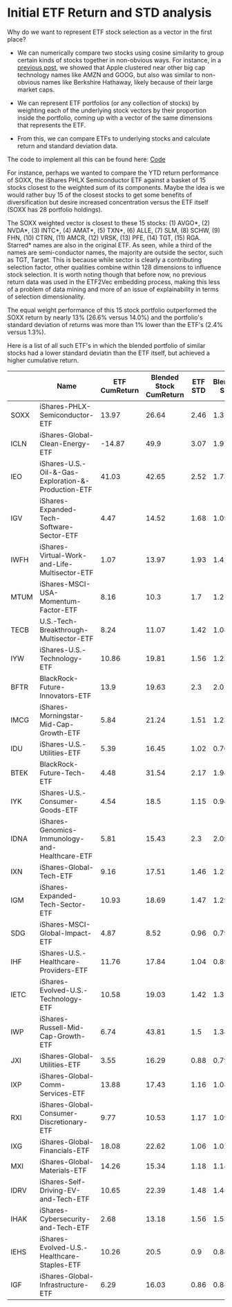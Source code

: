 # Initial ETF Return and STD analysis

Why do we want to represent ETF stock selection as a vector in the first place?

* We can numerically compare two stocks using cosine similarity to group certain kinds of stocks together in non-obvious ways. For instance, in a [previous post](https://ryanjameskim.com/2021/04/27/ETF2Vec-Optimized.html), we showed that Apple clustered near other big cap technology names like AMZN and GOOG, but also was similar to non-obvious names like Berkshire Hathaway, likely because of their large market caps.

* We can represent ETF portfolios (or any collection of stocks) by weighting each of the underlying stock vectors by their proportion inside the portfolio, coming up with a vector of the same dimensions that represents the ETF.

* From this, we can compare ETFs to underlying stocks and calculate return and standard deviation data.

The code to implement all this can be found here: [Code](https://github.com/ryanjameskim/public/blob/master/210428%20ETF%20v%20Vector%20Return%20comparison.py)

For instance, perhaps we wanted to compare the YTD return performance of SOXX, the iShares PHLX Semiconductor ETF against a basket of 15 stocks closest to the weighted sum of its components. Maybe the idea is we would rather buy 15 of the closest stocks to get some benefits of diversification but desire increased concentration versus the ETF itself (SOXX has 28 portfolio holdings).

The SOXX weighted vector is closest to these 15 stocks: (1) AVGO\*, (2) NVDA\*, (3) INTC\*, (4) AMAT\*, (5) TXN\*, (6) ALLE, (7) SLM, (8) SCHW, (9) FHN, (10) CTRN, (11) AMCR, (12) VRSK, (13) PFE, (14) TGT, (15)  RGA. Starred\* names are also in the original ETF. As seen, while a third of the names are semi-conductor names, the majority are outside the sector, such as TGT, Target. This is because while sector is clearly a contributing selection factor, other qualities combine within 128 dimensions to influence stock selection. It is worth noting though that before now, no previous return data was used in the ETF2Vec embedding process, making this less of a problem of data mining and more of an issue of explainability in terms of selection dimensionality.

The equal weight performance of this 15 stock portfolio outperformed the SOXX return by nearly 13% (26.6% versus 14.0%) and the portfolio's standard deviation of returns was more than 1% lower than the ETF's (2.4% versus 1.3%).

Here is a list of all such ETF's in which the blended portfolio of similar stocks had a lower standard deviatin than the ETF itself, but achieved a higher cumulative return.

|      	| Name                                                	| ETF CumReturn 	| Blended Stock CumReturn 	| ETF STD 	| Blended STD 	|
|------	|-----------------------------------------------------	|---------------	|-------------------------	|---------	|-------------	|
| SOXX 	| iShares-PHLX-Semiconductor-ETF                      	| 13.97         	| 26.64                   	| 2.46    	| 1.3         	|
| ICLN 	| iShares-Global-Clean-Energy-ETF                     	| -14.87        	| 49.9                    	| 3.07    	| 1.97        	|
| IEO  	| iShares-U.S.-Oil-&-Gas-Exploration-&-Production-ETF 	| 41.03         	| 42.65                   	| 2.52    	| 1.73        	|
| IGV  	| iShares-Expanded-Tech-Software-Sector-ETF           	| 4.47          	| 14.52                   	| 1.68    	| 1.09        	|
| IWFH 	| iShares-Virtual-Work-and-Life-Multisector-ETF       	| 1.07          	| 13.97                   	| 1.93    	| 1.42        	|
| MTUM 	| iShares-MSCI-USA-Momentum-Factor-ETF                	| 8.16          	| 10.3                    	| 1.7     	| 1.2         	|
| TECB 	| U.S.-Tech-Breakthrough-Multisector-ETF              	| 8.24          	| 11.07                   	| 1.42    	| 1.08        	|
| IYW  	| iShares-U.S.-Technology-ETF                         	| 10.86         	| 19.81                   	| 1.56    	| 1.23        	|
| BFTR 	| BlackRock-Future-Innovators-ETF                     	| 13.9          	| 19.63                   	| 2.3     	| 2.01        	|
| IMCG 	| iShares-Morningstar-Mid-Cap-Growth-ETF              	| 5.84          	| 21.24                   	| 1.51    	| 1.23        	|
| IDU  	| iShares-U.S.-Utilities-ETF                          	| 5.39          	| 16.45                   	| 1.02    	| 0.76        	|
| BTEK 	| BlackRock-Future-Tech-ETF                           	| 4.48          	| 31.54                   	| 2.17    	| 1.94        	|
| IYK  	| iShares-U.S.-Consumer-Goods-ETF                     	| 4.54          	| 18.5                    	| 1.15    	| 0.94        	|
| IDNA 	| iShares-Genomics-Immunology-and-Healthcare-ETF      	| 5.81          	| 15.43                   	| 2.3     	| 2.09        	|
| IXN  	| iShares-Global-Tech-ETF                             	| 9.16          	| 17.51                   	| 1.46    	| 1.25        	|
| IGM  	| iShares-Expanded-Tech-Sector-ETF                    	| 10.93         	| 18.69                   	| 1.47    	| 1.29        	|
| SDG  	| iShares-MSCI-Global-Impact-ETF                      	| 4.87          	| 8.52                    	| 0.96    	| 0.79        	|
| IHF  	| iShares-U.S.-Healthcare-Providers-ETF               	| 11.76         	| 17.84                   	| 1.04    	| 0.89        	|
| IETC 	| iShares-Evolved-U.S.-Technology-ETF                 	| 10.58         	| 19.03                   	| 1.42    	| 1.3         	|
| IWP  	| iShares-Russell-Mid-Cap-Growth-ETF                  	| 6.74          	| 43.81                   	| 1.5     	| 1.38        	|
| JXI  	| iShares-Global-Utilities-ETF                        	| 3.55          	| 16.29                   	| 0.88    	| 0.79        	|
| IXP  	| iShares-Global-Comm-Services-ETF                    	| 13.88         	| 17.43                   	| 1.16    	| 1.08        	|
| RXI  	| iShares-Global-Consumer-Discretionary-ETF           	| 9.77          	| 10.53                   	| 1.17    	| 1.09        	|
| IXG  	| iShares-Global-Financials-ETF                       	| 18.08         	| 22.62                   	| 1.06    	| 1.02        	|
| MXI  	| iShares-Global-Materials-ETF                        	| 14.26         	| 15.34                   	| 1.18    	| 1.14        	|
| IDRV 	| iShares-Self-Driving-EV-and-Tech-ETF                	| 10.65         	| 22.39                   	| 1.48    	| 1.45        	|
| IHAK 	| iShares-Cybersecurity-and-Tech-ETF                  	| 2.68          	| 13.18                   	| 1.56    	| 1.53        	|
| IEHS 	| iShares-Evolved-U.S.-Healthcare-Staples-ETF         	| 10.26         	| 20.5                    	| 0.9     	| 0.88        	|
| IGF  	| iShares-Global-Infrastructure-ETF                   	| 6.29          	| 16.03                   	| 0.86    	| 0.84        	|

